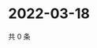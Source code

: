 # 2022-03-18

共 0 条

<!-- BEGIN WEIBO -->
<!-- 最后更新时间 Fri Mar 18 2022 02:22:35 GMT+0800 (China Standard Time) -->

<!-- END WEIBO -->
